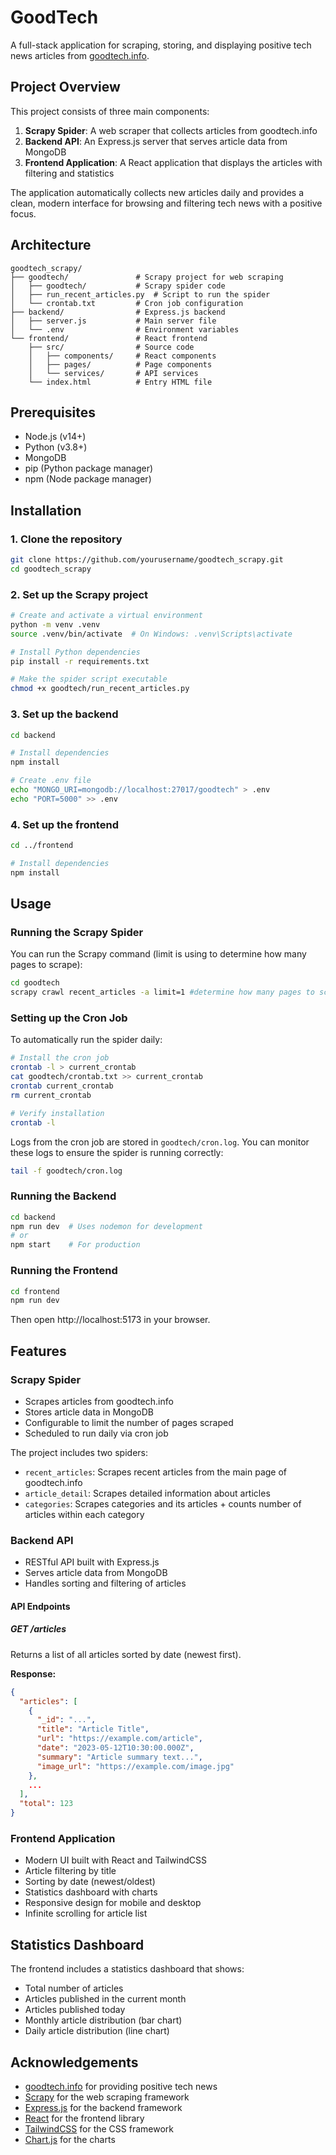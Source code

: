 # GoodTech 

A full-stack application for scraping, storing, and displaying positive tech news articles from [goodtech.info](https://goodtech.info/).

## Project Overview

This project consists of three main components:

1. **Scrapy Spider**: A web scraper that collects articles from goodtech.info
2. **Backend API**: An Express.js server that serves article data from MongoDB
3. **Frontend Application**: A React application that displays the articles with filtering and statistics

The application automatically collects new articles daily and provides a clean, modern interface for browsing and filtering tech news with a positive focus.

## Architecture

```
goodtech_scrapy/
├── goodtech/               # Scrapy project for web scraping
│   ├── goodtech/           # Scrapy spider code
│   ├── run_recent_articles.py  # Script to run the spider
│   └── crontab.txt         # Cron job configuration
├── backend/                # Express.js backend
│   ├── server.js           # Main server file
│   └── .env                # Environment variables
└── frontend/               # React frontend
    ├── src/                # Source code
    │   ├── components/     # React components
    │   ├── pages/          # Page components
    │   └── services/       # API services
    └── index.html          # Entry HTML file
```

## Prerequisites

- Node.js (v14+)
- Python (v3.8+)
- MongoDB
- pip (Python package manager)
- npm (Node package manager)

## Installation

### 1. Clone the repository

```bash
git clone https://github.com/yourusername/goodtech_scrapy.git
cd goodtech_scrapy
```

### 2. Set up the Scrapy project

```bash
# Create and activate a virtual environment
python -m venv .venv
source .venv/bin/activate  # On Windows: .venv\Scripts\activate

# Install Python dependencies
pip install -r requirements.txt

# Make the spider script executable
chmod +x goodtech/run_recent_articles.py
```

### 3. Set up the backend

```bash
cd backend

# Install dependencies
npm install

# Create .env file
echo "MONGO_URI=mongodb://localhost:27017/goodtech" > .env
echo "PORT=5000" >> .env
```

### 4. Set up the frontend

```bash
cd ../frontend

# Install dependencies
npm install
```

## Usage

### Running the Scrapy Spider

You can run the Scrapy command (limit is using to determine how many pages to scrape):

```bash
cd goodtech
scrapy crawl recent_articles -a limit=1 #determine how many pages to scrape (int)
```

### Setting up the Cron Job

To automatically run the spider daily:

```bash
# Install the cron job
crontab -l > current_crontab
cat goodtech/crontab.txt >> current_crontab
crontab current_crontab
rm current_crontab

# Verify installation
crontab -l
```

Logs from the cron job are stored in `goodtech/cron.log`. You can monitor these logs to ensure the spider is running correctly:

```bash
tail -f goodtech/cron.log
```

### Running the Backend

```bash
cd backend
npm run dev  # Uses nodemon for development
# or
npm start    # For production
```

### Running the Frontend

```bash
cd frontend
npm run dev
```

Then open http://localhost:5173 in your browser.

## Features

### Scrapy Spider
- Scrapes articles from goodtech.info
- Stores article data in MongoDB
- Configurable to limit the number of pages scraped
- Scheduled to run daily via cron job

The project includes two spiders:
- `recent_articles`: Scrapes recent articles from the main page of goodtech.info
- `article_detail`: Scrapes detailed information about articles
- `categories`: Scrapes categories and its articles + counts number of articles within each category

### Backend API
- RESTful API built with Express.js
- Serves article data from MongoDB
- Handles sorting and filtering of articles

#### API Endpoints

##### GET /articles

Returns a list of all articles sorted by date (newest first).

**Response:**

```json
{
  "articles": [
    {
      "_id": "...",
      "title": "Article Title",
      "url": "https://example.com/article",
      "date": "2023-05-12T10:30:00.000Z",
      "summary": "Article summary text...",
      "image_url": "https://example.com/image.jpg"
    },
    ...
  ],
  "total": 123
}
```

### Frontend Application
- Modern UI built with React and TailwindCSS
- Article filtering by title
- Sorting by date (newest/oldest)
- Statistics dashboard with charts
- Responsive design for mobile and desktop
- Infinite scrolling for article list

## Statistics Dashboard

The frontend includes a statistics dashboard that shows:
- Total number of articles
- Articles published in the current month
- Articles published today
- Monthly article distribution (bar chart)
- Daily article distribution (line chart)

## Acknowledgements

- [goodtech.info](https://goodtech.info/) for providing positive tech news
- [Scrapy](https://scrapy.org/) for the web scraping framework
- [Express.js](https://expressjs.com/) for the backend framework
- [React](https://reactjs.org/) for the frontend library
- [TailwindCSS](https://tailwindcss.com/) for the CSS framework
- [Chart.js](https://www.chartjs.org/) for the charts
